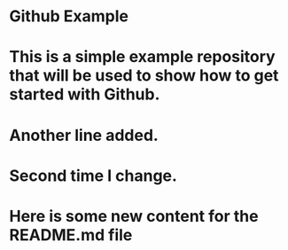 Github Example 
==============

This is a simple example repository that will be used to show how to get started with Github.
==============
Another line added.
==============
Second time I change.
==============
Here is some new content for the README.md file
==============

